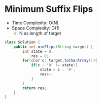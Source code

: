 # Minimum Suffix Flips

- Time Complexity: O(N)
- Space Complexity: O(1)
  - N as length of target

```java
class Solution {
    public int minFlips(String target) {
        int state = 0,
            res = 0;
        for(char c: target.toCharArray()){
            if(c - '0' != state){
                state = c - '0';
                res++;
            }
        }
        return res;
    }
}
```
